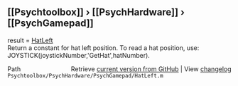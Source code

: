 ## [[Psychtoolbox]] &#8250; [[PsychHardware]] &#8250; [[PsychGamepad]]

result = [HatLeft](HatLeft)  
Return a constant for hat left position.  To read a hat position, use:  
JOYSTICK(joystickNumber,'GetHat',hatNumber).    




<div class="code_header" style="text-align:right;">
  <span style="float:left;">Path&nbsp;&nbsp;</span> <span class="counter">Retrieve <a href=
  "https://raw.github.com/Psychtoolbox-3/Psychtoolbox-3/beta/Psychtoolbox/PsychHardware/PsychGamepad/HatLeft.m">current version from GitHub</a> | View <a href=
  "https://github.com/Psychtoolbox-3/Psychtoolbox-3/commits/beta/Psychtoolbox/PsychHardware/PsychGamepad/HatLeft.m">changelog</a></span>
</div>
<div class="code">
  <code>Psychtoolbox/PsychHardware/PsychGamepad/HatLeft.m</code>
</div>

